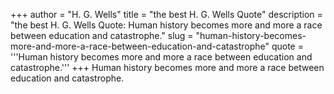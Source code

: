 +++
author = "H. G. Wells"
title = "the best H. G. Wells Quote"
description = "the best H. G. Wells Quote: Human history becomes more and more a race between education and catastrophe."
slug = "human-history-becomes-more-and-more-a-race-between-education-and-catastrophe"
quote = '''Human history becomes more and more a race between education and catastrophe.'''
+++
Human history becomes more and more a race between education and catastrophe.
